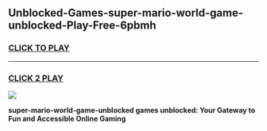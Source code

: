 
## Unblocked-Games-super-mario-world-game-unblocked-Play-Free-6pbmh
<h3>
<a href="https://premium76.site?title=super-mario-world-game-unblocked&ref=24M">CLICK TO PLAY</a></h3>
<hr>

<h3>
<a href="https://premium76.site?title=super-mario-world-game-unblocked&ref=24M">CLICK 2 PLAY</a>
  
</h3>

<a href="https://premium76.site?title=super-mario-world-game-unblocked&ref=24M"><img src="https://clearcache.store/games.png"></a>


**super-mario-world-game-unblocked games unblocked: Your Gateway to Fun and Accessible Online Gaming**
